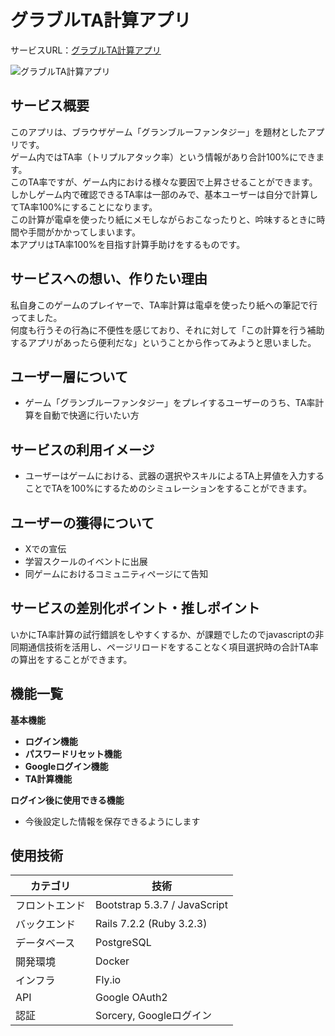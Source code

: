 # グラブルTA計算アプリ

サービスURL：[グラブルTA計算アプリ](https://graburu-triple-attack-app.com)

![グラブルTA計算アプリ](https://graburu-triple-attack-app.com/assets/ogp.png)

## サービス概要

このアプリは、ブラウザゲーム「グランブルーファンタジー」を題材としたアプリです。<br>
ゲーム内ではTA率（トリプルアタック率）という情報があり合計100%にできます。<br>
このTA率ですが、ゲーム内における様々な要因で上昇させることができます。<br>
しかしゲーム内で確認できるTA率は一部のみで、基本ユーザーは自分で計算してTA率100%にすることになります。<br>
この計算が電卓を使ったり紙にメモしながらおこなったりと、吟味するときに時間や手間がかかってしまいます。<br>
本アプリはTA率100%を目指す計算手助けをするものです。

## サービスへの想い、作りたい理由

私自身このゲームのプレイヤーで、TA率計算は電卓を使ったり紙への筆記で行ってました。<br>
何度も行うその行為に不便性を感じており、それに対して「この計算を行う補助するアプリがあったら便利だな」ということから作ってみようと思いました。

## ユーザー層について

- ゲーム「グランブルーファンタジー」をプレイするユーザーのうち、TA率計算を自動で快適に行いたい方

## サービスの利用イメージ

- ユーザーはゲームにおける、武器の選択やスキルによるTA上昇値を入力することでTAを100%にするためのシミュレーションをすることができます。

## ユーザーの獲得について

- Xでの宣伝
- 学習スクールのイベントに出展
- 同ゲームにおけるコミュニティページにて告知

## サービスの差別化ポイント・推しポイント

いかにTA率計算の試行錯誤をしやすくするか、が課題でしたのでjavascriptの非同期通信技術を活用し、ページリロードをすることなく項目選択時の合計TA率の算出をすることができます。

## 機能一覧

**基本機能**
- **ログイン機能**
- **パスワードリセット機能**
- **Googleログイン機能**
- **TA計算機能**

**ログイン後に使用できる機能**
- 今後設定した情報を保存できるようにします

## 使用技術

| カテゴリ | 技術 |
| ---- | ---- |
| フロントエンド | Bootstrap 5.3.7 / JavaScript |
| バックエンド | Rails 7.2.2 (Ruby 3.2.3) |
| データベース | PostgreSQL |
| 開発環境 | Docker |
| インフラ | Fly.io |
| API | Google OAuth2 |
| 認証 | Sorcery, Googleログイン |
